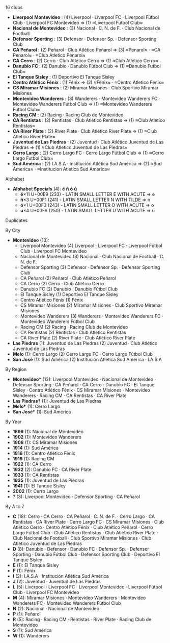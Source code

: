 16 clubs

- **Liverpool Montevideo** : (4) Liverpool · Liverpool FC · Liverpool Fútbol Club · Liverpool FC Montevideo ⇒ (1) ≈Liverpool Futbol Club≈
- **Nacional de Montevideo** : (3) Nacional · C. N. de F. · Club Nacional de Football
- **Defensor Sporting** : (3) Defensor · Defensor Sp. · Defensor Sporting Club
- **CA Peñarol** : (2) Peñarol · Club Atlético Peñarol ⇒ (3) ≈Penarol≈ · ≈CA Penarol≈ · ≈Club Atletico Penarol≈
- **CA Cerro** : (2) Cerro · Club Atlético Cerro ⇒ (1) ≈Club Atletico Cerro≈
- **Danubio FC** : (2) Danubio · Danubio Fútbol Club ⇒ (1) ≈Danubio Futbol Club≈
- **El Tanque Sisley** : (1) Deportivo El Tanque Sisley
- **Centro Atlético Fénix** : (1) Fénix ⇒ (2) ≈Fenix≈ · ≈Centro Atletico Fenix≈
- **CS Miramar Misiones** : (2) Miramar Misiones · Club Sportivo Miramar Misiones
- **Montevideo Wanderers** : (3) Wanderers · Montevideo Wanderers FC · Montevideo Wanderers Fútbol Club ⇒ (1) ≈Montevideo Wanderers Futbol Club≈
- **Racing CM** : (2) Racing · Racing Club de Montevideo
- **CA Rentistas** : (2) Rentistas · Club Atlético Rentistas ⇒ (1) ≈Club Atletico Rentistas≈
- **CA River Plate** : (2) River Plate · Club Atlético River Plate ⇒ (1) ≈Club Atletico River Plate≈
- **Juventud de Las Piedras** : (2) Juventud · Club Atlético Juventud de Las Piedras ⇒ (1) ≈Club Atletico Juventud de Las Piedras≈
- **Cerro Largo** : (2) Cerro Largo FC · Cerro Largo Fútbol Club ⇒ (1) ≈Cerro Largo Futbol Club≈
- **Sud América** : (2) I.A.S.A · Institución Atlética Sud América ⇒ (2) ≈Sud America≈ · ≈Institucion Atletica Sud America≈




Alphabet

- **Alphabet Specials** (4):  **é**  **ñ**  **ó**  **ú** 
  - **é**×11 U+00E9 (233) - LATIN SMALL LETTER E WITH ACUTE ⇒ e
  - **ñ**×3 U+00F1 (241) - LATIN SMALL LETTER N WITH TILDE ⇒ n
  - **ó**×1 U+00F3 (243) - LATIN SMALL LETTER O WITH ACUTE ⇒ o
  - **ú**×4 U+00FA (250) - LATIN SMALL LETTER U WITH ACUTE ⇒ u




Duplicates





By City

- **Montevideo** (13): 
  - Liverpool Montevideo  (4) Liverpool · Liverpool FC · Liverpool Fútbol Club · Liverpool FC Montevideo
  - Nacional de Montevideo  (3) Nacional · Club Nacional de Football · C. N. de F.
  - Defensor Sporting  (3) Defensor · Defensor Sp. · Defensor Sporting Club
  - CA Peñarol  (2) Peñarol · Club Atlético Peñarol
  - CA Cerro  (2) Cerro · Club Atlético Cerro
  - Danubio FC  (2) Danubio · Danubio Fútbol Club
  - El Tanque Sisley  (1) Deportivo El Tanque Sisley
  - Centro Atlético Fénix  (1) Fénix
  - CS Miramar Misiones  (2) Miramar Misiones · Club Sportivo Miramar Misiones
  - Montevideo Wanderers  (3) Wanderers · Montevideo Wanderers FC · Montevideo Wanderers Fútbol Club
  - Racing CM  (2) Racing · Racing Club de Montevideo
  - CA Rentistas  (2) Rentistas · Club Atlético Rentistas
  - CA River Plate  (2) River Plate · Club Atlético River Plate
- **Las Piedras** (1): Juventud de Las Piedras  (2) Juventud · Club Atlético Juventud de Las Piedras
- **Melo** (1): Cerro Largo  (2) Cerro Largo FC · Cerro Largo Fútbol Club
- **San José** (1): Sud América  (2) Institución Atlética Sud América · I.A.S.A




By Region

- **Montevideo†** (13):   Liverpool Montevideo · Nacional de Montevideo · Defensor Sporting · CA Peñarol · CA Cerro · Danubio FC · El Tanque Sisley · Centro Atlético Fénix · CS Miramar Misiones · Montevideo Wanderers · Racing CM · CA Rentistas · CA River Plate
- **Las Piedras†** (1):   Juventud de Las Piedras
- **Melo†** (1):   Cerro Largo
- **San José†** (1):   Sud América




By Year

- **1899** (1):   Nacional de Montevideo
- **1902** (1):   Montevideo Wanderers
- **1906** (1):   CS Miramar Misiones
- **1914** (1):   Sud América
- **1916** (1):   Centro Atlético Fénix
- **1919** (1):   Racing CM
- **1922** (1):   CA Cerro
- **1932** (2):   Danubio FC · CA River Plate
- **1933** (1):   CA Rentistas
- **1935** (1):   Juventud de Las Piedras
- **1941** (1):   El Tanque Sisley
- **2002** (1):   Cerro Largo
- ? (3):   Liverpool Montevideo · Defensor Sporting · CA Peñarol






By A to Z

- **C** (18): Cerro · CA Cerro · CA Peñarol · C. N. de F. · Cerro Largo · CA Rentistas · CA River Plate · Cerro Largo FC · CS Miramar Misiones · Club Atlético Cerro · Centro Atlético Fénix · Club Atlético Peñarol · Cerro Largo Fútbol Club · Club Atlético Rentistas · Club Atlético River Plate · Club Nacional de Football · Club Sportivo Miramar Misiones · Club Atlético Juventud de Las Piedras
- **D** (8): Danubio · Defensor · Danubio FC · Defensor Sp. · Defensor Sporting · Danubio Fútbol Club · Defensor Sporting Club · Deportivo El Tanque Sisley
- **E** (1): El Tanque Sisley
- **F** (1): Fénix
- **I** (2): I.A.S.A · Institución Atlética Sud América
- **J** (2): Juventud · Juventud de Las Piedras
- **L** (5): Liverpool · Liverpool FC · Liverpool Montevideo · Liverpool Fútbol Club · Liverpool FC Montevideo
- **M** (4): Miramar Misiones · Montevideo Wanderers · Montevideo Wanderers FC · Montevideo Wanderers Fútbol Club
- **N** (2): Nacional · Nacional de Montevideo
- **P** (1): Peñarol
- **R** (5): Racing · Racing CM · Rentistas · River Plate · Racing Club de Montevideo
- **S** (1): Sud América
- **W** (1): Wanderers




